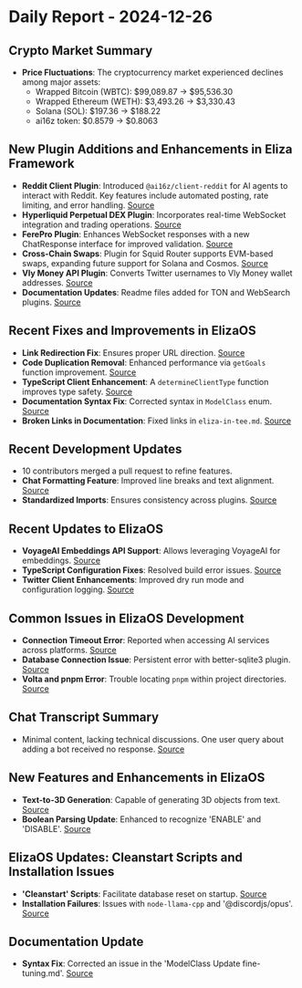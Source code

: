 # Daily Report - 2024-12-26

## Crypto Market Summary
- **Price Fluctuations**: The cryptocurrency market experienced declines among major assets:
  - Wrapped Bitcoin (WBTC): $99,089.87 → $95,536.30
  - Wrapped Ethereum (WETH): $3,493.26 → $3,330.43 
  - Solana (SOL): $197.36 → $188.22
  - ai16z token: $0.8579 → $0.8063

## New Plugin Additions and Enhancements in Eliza Framework
- **Reddit Client Plugin**: Introduced `@ai16z/client-reddit` for AI agents to interact with Reddit. Key features include automated posting, rate limiting, and error handling. [Source](https://github.com/elizaOS/eliza/pull/1445)
- **Hyperliquid Perpetual DEX Plugin**: Incorporates real-time WebSocket integration and trading operations. [Source](https://github.com/elizaOS/eliza/pull/1497)
- **FerePro Plugin**: Enhances WebSocket responses with a new ChatResponse interface for improved validation. [Source](https://github.com/elizaOS/eliza/pull/1502)
- **Cross-Chain Swaps**: Plugin for Squid Router supports EVM-based swaps, expanding future support for Solana and Cosmos. [Source](https://github.com/elizaOS/eliza/pull/1482)
- **Vly Money API Plugin**: Converts Twitter usernames to Vly Money wallet addresses. [Source](https://github.com/elizaOS/eliza/pull/1488)
- **Documentation Updates**: Readme files added for TON and WebSearch plugins. [Source](https://github.com/elizaOS/eliza/pull/1496)

## Recent Fixes and Improvements in ElizaOS
- **Link Redirection Fix**: Ensures proper URL direction. [Source](https://github.com/elizaOS/eliza/pull/1443)
- **Code Duplication Removal**: Enhanced performance via `getGoals` function improvement. [Source](https://github.com/elizaOS/eliza/pull/1450)
- **TypeScript Client Enhancement**: A `determineClientType` function improves type safety. [Source](https://github.com/elizaOS/eliza/pull/1490)
- **Documentation Syntax Fix**: Corrected syntax in `ModelClass` enum. [Source](https://github.com/elizaOS/eliza/pull/1493)
- **Broken Links in Documentation**: Fixed links in `eliza-in-tee.md`. [Source](https://github.com/elizaOS/eliza/pull/1500)

## Recent Development Updates
- 10 contributors merged a pull request to refine features.
- **Chat Formatting Feature**: Improved line breaks and text alignment. [Source](https://github.com/elizaOS/eliza/pull/1483)
- **Standardized Imports**: Ensures consistency across plugins. [Source](https://github.com/elizaOS/eliza/pull/1492)

## Recent Updates to ElizaOS
- **VoyageAI Embeddings API Support**: Allows leveraging VoyageAI for embeddings. [Source](https://github.com/elizaOS/eliza/pull/1442)
- **TypeScript Configuration Fixes**: Resolved build error issues. [Source](https://github.com/elizaOS/eliza/pull/1485)
- **Twitter Client Enhancements**: Improved dry run mode and configuration logging. [Source](https://github.com/elizaOS/eliza/pull/1498)

## Common Issues in ElizaOS Development
- **Connection Timeout Error**: Reported when accessing AI services across platforms. [Source](https://github.com/elizaOS/eliza/issues/1447)
- **Database Connection Issue**: Persistent error with better-sqlite3 plugin. [Source](https://github.com/elizaOS/eliza/issues/1499)
- **Volta and pnpm Error**: Trouble locating `pnpm` within project directories. [Source](https://github.com/elizaOS/eliza/issues/1484)

## Chat Transcript Summary
- Minimal content, lacking technical discussions. One user query about adding a bot received no response. [Source](https://discord.com/channels/1253563208833433701/1326603270893867064)

## New Features and Enhancements in ElizaOS
- **Text-to-3D Generation**: Capable of generating 3D objects from text. [Source](https://github.com/elizaOS/eliza/pull/1446)
- **Boolean Parsing Update**: Enhanced to recognize 'ENABLE' and 'DISABLE'. [Source](https://github.com/elizaOS/eliza/pull/1501)

## ElizaOS Updates: Cleanstart Scripts and Installation Issues
- **'Cleanstart' Scripts**: Facilitate database reset on startup. [Source](https://github.com/elizaOS/eliza/pull/1449)
- **Installation Failures**: Issues with `node-llama-cpp` and '@discordjs/opus'. [Source](https://github.com/elizaOS/eliza/issues/1503)

## Documentation Update
- **Syntax Fix**: Corrected an issue in the 'ModelClass Update fine-tuning.md'. [Source](https://github.com/elizaOS/eliza/commit/ed1e9f3d0f20020509e231bed81bda7f229a0b98)
